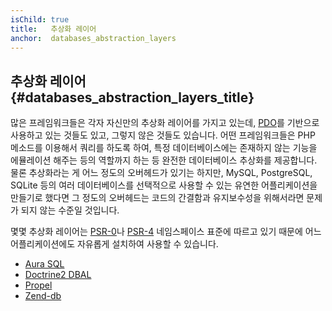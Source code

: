 ```yaml
---
isChild: true
title:   추상화 레이어
anchor:  databases_abstraction_layers
---
```


## 추상화 레이어 {#databases_abstraction_layers_title}

많은 프레임워크들은 각자 자신만의 추상화 레이어를 가지고 있는데, [PDO][1]를 기반으로 사용하고 있는 것들도 있고, 그렇지
않은 것들도 있습니다. 어떤 프레임워크들은 PHP 메소드를 이용해서 쿼리를 하도록 하여, 특정 데이터베이스에는 존재하지
않는 기능을 에뮬레이션 해주는 등의 역할까지 하는 등 완전한 데이터베이스 추상화를 제공합니다. 물론 추상화라는 게 어느
정도의 오버헤드가 있기는 하지만, MySQL, PostgreSQL, SQLite 등의 여러 데이터베이스를 선택적으로 사용할 수 있는 유연한
어플리케이션을 만들기로 했다면 그 정도의 오버헤드는 코드의 간결함과 유지보수성을 위해서라면 문제가 되지 않는 수준일
것입니다.

몇몇 추상화 레이어는 [PSR-0][psr0]나 [PSR-4][psr4] 네임스페이스 표준에 따르고 있기 때문에 어느 어플리케이션에도
자유롭게 설치하여 사용할 수 있습니다.

* [Aura SQL][6]
* [Doctrine2 DBAL][2]
* [Propel][7]
* [Zend-db][4]


[1]: https://secure.php.net/book.pdo
[2]: https://www.doctrine-project.org/projects/dbal.html
[4]: https://packages.zendframework.com/docs/latest/manual/en/index.html#zendframework/zend-db
[6]: https://github.com/auraphp/Aura.Sql
[7]: http://propelorm.org/
[psr0]: https://www.php-fig.org/psr/psr-0/
[psr4]: https://www.php-fig.org/psr/psr-4/
